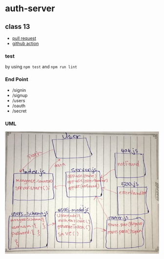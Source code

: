 # auth-server

## class 13
- [pull request](https://github.com/sondos-401-advanced-javascript/auth-server/pull/4)
- [github action](https://github.com/sondos-401-advanced-javascript/auth-server/actions)

### test
by using `npm test` and `npm run lint`

### End Point
- /signin 
- /signup
- /users
- /oauth
- /secret

### UML
![UML](./assest/lab-11.jpg)